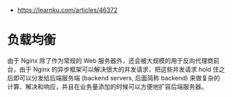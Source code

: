 - https://learnku.com/articles/46372


# 负载均衡
由于 Nginx 除了作为常规的 Web 服务器外，还会被大规模的用于反向代理商前台，由于 Nginx 的异步框架可以解决很大的并发请求，把这些并发请求 hold 住之后即可以分发给后端服务端 (backend servers, 后面简称 backend) 来做复杂的计算、解决和响应，并且在业务量添加的时候可以方便地扩容后端服务器。
